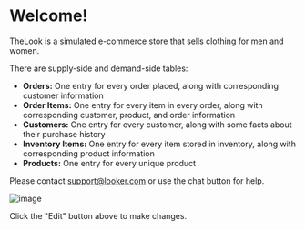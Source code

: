 # Welcome!

TheLook is a simulated e-commerce store that sells clothing for men and women.

There are supply-side and demand-side tables:

- **Orders:** One entry for every order placed, along with corresponding customer information
- **Order Items:** One entry for every item in every order, along with corresponding customer, product, and order information
- **Customers:** One entry for every customer, along with some facts about their purchase history
- **Inventory Items:** One entry for every item stored in inventory, along with corresponding product information
- **Products:** One entry for every unique product

Please contact [support@looker.com](mailto:support@looker.com) or use the chat button for help.

![image](https://wwwstatic.lookercdn.com/product/thelook_dashboard_v0001.png)

Click the "Edit" button above to make changes.
